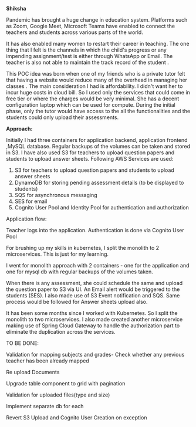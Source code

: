 **Shiksha**

Pandemic has brought a huge change in education system. Platforms such as Zoom, Google Meet, Microsoft Teams have enabled to connect the teachers and students across various parts of the world.  

It has also enabled many women to restart their career in teaching. The one thing that I felt is the channels in which the child's progress or any impending assignment/test is either through WhatsApp or Email.  The teacher is also not able to maintain the track record of the student .  

This POC idea was born when one of my friends who is a private tutor felt that having a website would reduce many of the overhead in managing her classes . The main consideration I had is affordability. I didn't want her to incur huge costs in cloud bill.   So I used only the services that could come in free tier or where the charges would be very minimal. She has a decent configuration laptop which can be used for compute. During the initial phase, only the tutor would have access to the all the functionalities and the students could only upload their assessments.



**Approach:**

Initially I had three containers for application backend, application frontend ,MySQL database. Regular backups of the volumes can be taken and stored in S3.  I have also used S3 for teachers to upload question papers and students to upload answer sheets.  Following AWS Services are used:

1. S3 for teachers to upload question papers and students to upload answer sheets
2. DynamoDB for storing pending assessment details (to be displayed to students)
3. SQS for asynchronous messaging
4. SES for email
5. Cognito User Pool and Identity Pool for authentication and authorization

Application flow:

Teacher logs into the application. Authentication is done via Cognito User Pool



For brushing up my skills in kubernetes, I split the monolith to 2 microservices. This is just for my learning. 

 I went for monolith approach with 2 containers - one for the application and one for mysql db with regular backups of the volumes taken.  

When there is any assessment, she could schedule the same and upload the question paper to S3 via UI. An Email alert would be triggered to the students (SES). I also made use of S3 Event notification and SQS. Same process would be followed for Answer sheets upload also. 

It has been some months since I worked with Kubernetes.  So I split the monolith to two microservices. I also made created another microservice making use of Spring Cloud Gateway to handle the authorization part to eliminate the duplication across the services.



TO BE DONE:

Validation for mapping subjects and grades- Check whether any previous teacher has been already mapped

Re upload Documents

Upgrade table component to grid with pagination

Validation for uploaded files(type and size)

Implement separate db for each 

Revert S3 Upload and Cognito User Creation on exception
